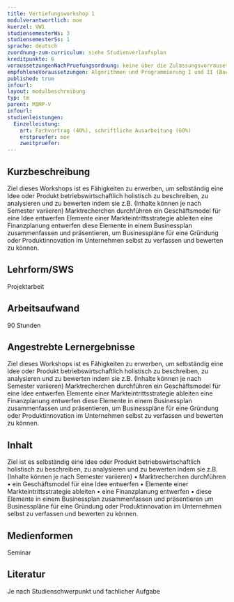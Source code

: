 ```yaml
---
title: Vertiefungsworkshop 1
modulverantwortlich: moe
kuerzel: VW1
studiensemesterWs: 3
studiensemesterSs: 1
sprache: deutsch
zuordnung-zum-curriculum: siehe Studienverlaufsplan
kreditpunkte: 6
voraussetzungenNachPruefungsordnung: keine über die Zulassungsvorrausetzungen zum Studium hinausgehenden
empfohleneVoraussetzungen: Algorithmen und Programmierung I und II (Bachelor), Softwaretechnik (Bachelor), BWL I - Grundlagen (Bachelor)
published: true
infourl: 
layout: modulbeschreibung
typ: tm
parent: MIMP-V
infourl: 
studienleistungen:
  Einzelleistung:
    art: Fachvortrag (40%), schriftliche Ausarbeitung (60%)
    erstpruefer: moe
    zweitpruefer: 
---
```


## Kurzbeschreibung
Ziel dieses Workshops ist es Fähigkeiten zu erwerben, um selbständig eine Idee oder Produkt betriebswirtschaftlich holistisch zu beschreiben, zu analysieren und zu bewerten indem sie z.B. (Inhalte können je nach Semester variieren) Marktrecherchen durchführen ein Geschäftsmodel für eine Idee entwerfen Elemente einer Markteintrittsstrategie ableiten eine Finanzplanung entwerfen diese Elemente in einem Businessplan zusammenfassen und präsentieren, um Businesspläne für eine Gründung oder Produktinnovation im Unternehmen selbst zu verfassen und bewerten zu können.

## Lehrform/SWS 
Projektarbeit

## Arbeitsaufwand 
90 Stunden

## Angestrebte Lernergebnisse
Ziel dieses Workshops ist es Fähigkeiten zu erwerben, um selbständig eine Idee oder Produkt betriebswirtschaftlich holistisch zu beschreiben, zu analysieren und zu bewerten indem sie z.B. (Inhalte können je nach Semester variieren) Marktrecherchen durchführen ein Geschäftsmodel für eine Idee entwerfen Elemente einer Markteintrittsstrategie ableiten eine Finanzplanung entwerfen diese Elemente in einem Businessplan zusammenfassen und präsentieren, um Businesspläne für eine Gründung oder Produktinnovation im Unternehmen selbst zu verfassen und bewerten zu können.

## Inhalt
Ziel ist es selbständig eine Idee oder Produkt betriebswirtschaftlich holistisch zu beschreiben, zu analysieren und zu bewerten indem sie z.B.
(Inhalte können je nach Semester variieren)
• Marktrecherchen durchführen
• ein Geschäftsmodel für eine Idee entwerfen
• Elemente einer Markteintrittsstrategie ableiten
• eine Finanzplanung entwerfen
• diese Elemente in einem Businessplan zusammenfassen und
präsentieren um Businesspläne für eine Gründung oder Produktinnovation im Unternehmen selbst zu verfassen und bewerten zu können.


## Medienformen
Seminar

## Literatur
Je nach Studienschwerpunkt und fachlicher Aufgabe

